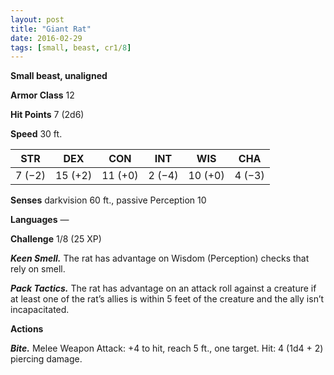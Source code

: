 ```yaml
---
layout: post
title: "Giant Rat"
date: 2016-02-29
tags: [small, beast, cr1/8]
---
```


**Small beast, unaligned**

**Armor Class** 12

**Hit Points** 7 (2d6)

**Speed** 30 ft.

|   STR   |   DEX   |   CON   |   INT   |   WIS   |   CHA   |
|:-----:|:-----:|:-----:|:-----:|:-----:|:-----:|
| 7 (−2) | 15 (+2) | 11 (+0) | 2 (−4) | 10 (+0) | 4 (−3) |

**Senses** darkvision 60 ft., passive Perception 10 

**Languages** — 

**Challenge** 1/8 (25 XP)

***Keen Smell.*** The rat has advantage on Wisdom (Perception) checks that rely on smell. 

***Pack Tactics.*** The rat has advantage on an attack roll against a creature if at least one of the rat’s allies is within 5 feet of the creature and the ally isn’t incapacitated. 

**Actions** 

***Bite.*** Melee Weapon Attack: +4 to hit, reach 5 ft., one target. Hit: 4 (1d4 + 2) piercing damage. 
